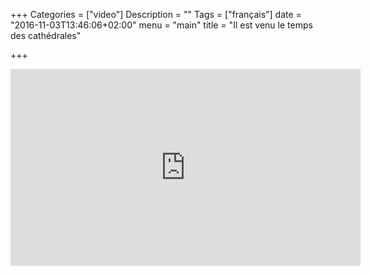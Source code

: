 +++
Categories = ["video"]
Description = ""
Tags = ["français"]
date = "2016-11-03T13:46:06+02:00"
menu = "main"
title = "Il est venu le temps des cathédrales"

+++


<iframe width="560" height="315" src="https://www.youtube.com/embed/0yuCh1XIvFQ?ecver=1" frameborder="0" allowfullscreen></iframe>